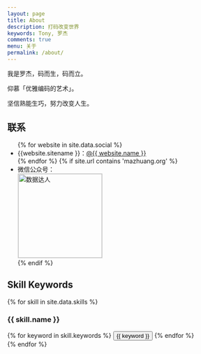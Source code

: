 ```yaml
---
layout: page
title: About
description: 打码改变世界
keywords: Tony, 罗杰
comments: true
menu: 关于
permalink: /about/
---
```


我是罗杰，码而生，码而立。

仰慕「优雅编码的艺术」。

坚信熟能生巧，努力改变人生。

## 联系

<ul>
{% for website in site.data.social %}
<li>{{website.sitename }}：<a href="{{ website.url }}" target="_blank">@{{ website.name }}</a></li>
{% endfor %}
{% if site.url contains 'mazhuang.org' %}
<li>
微信公众号：<br />
<img style="height:192px;width:192px;border:1px solid lightgrey;" src="{{ site.url }}/assets/images/qrcode.jpg" alt="数据达人" />
</li>
{% endif %}
</ul>


## Skill Keywords

{% for skill in site.data.skills %}
### {{ skill.name }}
<div class="btn-inline">
{% for keyword in skill.keywords %}
<button class="btn btn-outline" type="button">{{ keyword }}</button>
{% endfor %}
</div>
{% endfor %}

